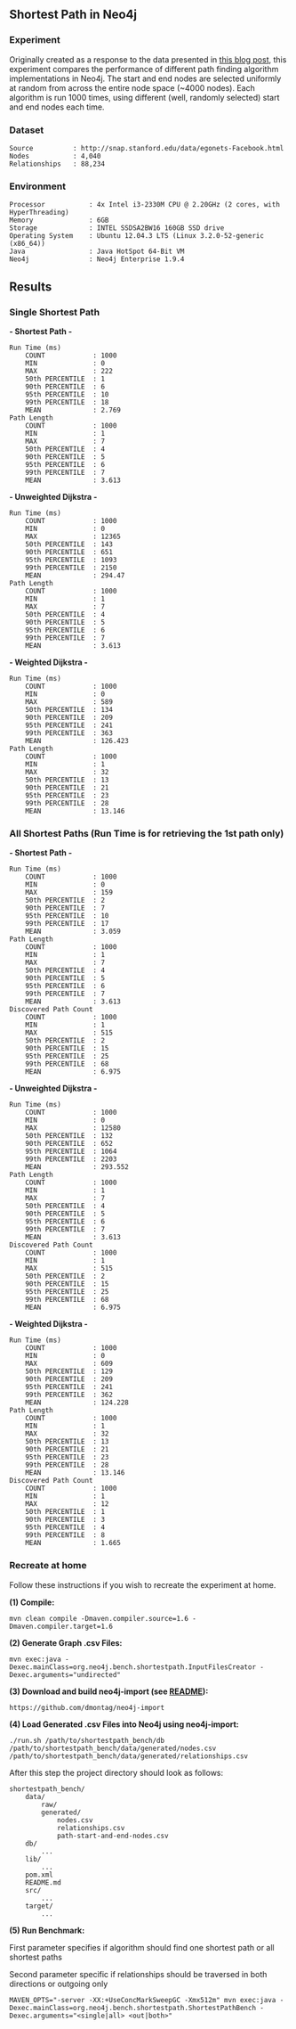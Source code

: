 Shortest Path in Neo4j
---------------------

### Experiment
Originally created as a response to the data presented in [this blog post](http://istc-bigdata.org/index.php/benchmarking-graph-databases/),
this experiment compares the performance of different path finding algorithm implementations in Neo4j.
The start and end nodes are selected uniformly at random from across the entire node space (~4000 nodes).
Each algorithm is run 1000 times, using different (well, randomly selected) start and end nodes each time.

### Dataset
	Source			: http://snap.stanford.edu/data/egonets-Facebook.html
	Nodes			: 4,040
	Relationships	: 88,234

### Environment

	Processor			: 4x Intel i3-2330M CPU @ 2.20GHz (2 cores, with HyperThreading)
	Memory				: 6GB
	Storage				: INTEL SSDSA2BW16 160GB SSD drive
	Operating System	: Ubuntu 12.04.3 LTS (Linux 3.2.0-52-generic (x86_64))
	Java				: Java HotSpot 64-Bit VM
	Neo4j				: Neo4j Enterprise 1.9.4

## Results

### Single Shortest Path

**- Shortest Path -**

	Run Time (ms)
		COUNT			 : 1000
		MIN				 : 0
		MAX				 : 222
		50th PERCENTILE	 : 1
		90th PERCENTILE	 : 6
		95th PERCENTILE	 : 10
		99th PERCENTILE	 : 18
		MEAN			 : 2.769
	Path Length
		COUNT			 : 1000
		MIN				 : 1
		MAX				 : 7
		50th PERCENTILE	 : 4
		90th PERCENTILE	 : 5
		95th PERCENTILE	 : 6
		99th PERCENTILE	 : 7
		MEAN			 : 3.613

**- Unweighted Dijkstra -**

	Run Time (ms)
		COUNT			 : 1000
		MIN				 : 0
		MAX				 : 12365
		50th PERCENTILE	 : 143
		90th PERCENTILE	 : 651
		95th PERCENTILE	 : 1093
		99th PERCENTILE	 : 2150
		MEAN			 : 294.47
	Path Length
		COUNT			 : 1000
		MIN				 : 1
		MAX				 : 7
		50th PERCENTILE	 : 4
		90th PERCENTILE	 : 5
		95th PERCENTILE	 : 6
		99th PERCENTILE	 : 7
		MEAN			 : 3.613

**- Weighted Dijkstra -**

	Run Time (ms)
		COUNT			 : 1000
		MIN				 : 0
		MAX				 : 589
		50th PERCENTILE	 : 134
		90th PERCENTILE	 : 209
		95th PERCENTILE	 : 241
		99th PERCENTILE	 : 363
		MEAN			 : 126.423
	Path Length
		COUNT			 : 1000
		MIN				 : 1
		MAX				 : 32
		50th PERCENTILE	 : 13
		90th PERCENTILE	 : 21
		95th PERCENTILE	 : 23
		99th PERCENTILE	 : 28
		MEAN			 : 13.146

### All Shortest Paths (Run Time is for retrieving the 1st path only)

**- Shortest Path -**

	Run Time (ms)
		COUNT			 : 1000
		MIN				 : 0
		MAX				 : 159
		50th PERCENTILE	 : 2
		90th PERCENTILE	 : 7
		95th PERCENTILE	 : 10
		99th PERCENTILE	 : 17
		MEAN			 : 3.059
	Path Length
		COUNT			 : 1000
		MIN				 : 1
		MAX				 : 7
		50th PERCENTILE	 : 4
		90th PERCENTILE	 : 5
		95th PERCENTILE	 : 6
		99th PERCENTILE	 : 7
		MEAN			 : 3.613
	Discovered Path Count
		COUNT			 : 1000
		MIN				 : 1
		MAX				 : 515
		50th PERCENTILE	 : 2
		90th PERCENTILE	 : 15
		95th PERCENTILE	 : 25
		99th PERCENTILE	 : 68
		MEAN			 : 6.975

**- Unweighted Dijkstra -**

	Run Time (ms)
		COUNT			 : 1000
		MIN				 : 0
		MAX				 : 12580
		50th PERCENTILE	 : 132
		90th PERCENTILE	 : 652
		95th PERCENTILE	 : 1064
		99th PERCENTILE	 : 2203
		MEAN			 : 293.552
	Path Length
		COUNT			 : 1000
		MIN				 : 1
		MAX				 : 7
		50th PERCENTILE	 : 4
		90th PERCENTILE	 : 5
		95th PERCENTILE	 : 6
		99th PERCENTILE	 : 7
		MEAN			 : 3.613
	Discovered Path Count
		COUNT			 : 1000
		MIN				 : 1
		MAX				 : 515
		50th PERCENTILE	 : 2
		90th PERCENTILE	 : 15
		95th PERCENTILE	 : 25
		99th PERCENTILE	 : 68
		MEAN			 : 6.975

**- Weighted Dijkstra -**

	Run Time (ms)
		COUNT			 : 1000
		MIN				 : 0
		MAX				 : 609
		50th PERCENTILE	 : 129
		90th PERCENTILE	 : 209
		95th PERCENTILE	 : 241
		99th PERCENTILE	 : 362
		MEAN			 : 124.228
	Path Length
		COUNT			 : 1000
		MIN				 : 1
		MAX				 : 32
		50th PERCENTILE	 : 13
		90th PERCENTILE	 : 21
		95th PERCENTILE	 : 23
		99th PERCENTILE	 : 28
		MEAN			 : 13.146
	Discovered Path Count
		COUNT			 : 1000
		MIN				 : 1
		MAX				 : 12
		50th PERCENTILE	 : 1
		90th PERCENTILE	 : 3
		95th PERCENTILE	 : 4
		99th PERCENTILE	 : 8
		MEAN			 : 1.665


### Recreate at home

Follow these instructions if you wish to recreate the experiment at home.

 **(1) Compile:** 
 
	mvn clean compile -Dmaven.compiler.source=1.6 -Dmaven.compiler.target=1.6

**(2) Generate Graph .csv Files:** 

	mvn exec:java -Dexec.mainClass=org.neo4j.bench.shortestpath.InputFilesCreator -Dexec.arguments="undirected"

 **(3) Download and build neo4j-import (see [README](https://github.com/dmontag/neo4j-import/blob/master/README.textile)):** 

	https://github.com/dmontag/neo4j-import

 **(4) Load Generated .csv Files into Neo4j using neo4j-import:** 

	./run.sh /path/to/shortestpath_bench/db /path/to/shortestpath_bench/data/generated/nodes.csv /path/to/shortestpath_bench/data/generated/relationships.csv

After this step the project directory should look as follows:

	shortestpath_bench/
		data/
			raw/
			generated/
				nodes.csv
				relationships.csv
				path-start-and-end-nodes.csv
		db/
			...
		lib/
			...
		pom.xml  
		README.md  
		src/
			...
		target/
			...

 **(5) Run Benchmark:**

First parameter specifies if algorithm should find one shortest path or all shortest paths
 	
Second parameter specific if relationships should be traversed in both directions or outgoing only

	MAVEN_OPTS="-server -XX:+UseConcMarkSweepGC -Xmx512m" mvn exec:java -Dexec.mainClass=org.neo4j.bench.shortestpath.ShortestPathBench -Dexec.arguments="<single|all> <out|both>"
